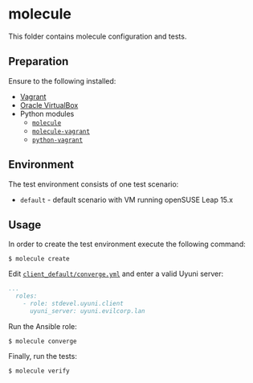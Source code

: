 # molecule

This folder contains molecule configuration and tests.

## Preparation

Ensure to the following installed:

- [Vagrant](https://vagrantup.com)
- [Oracle VirtualBox](https://virtualbox.org)
- Python modules
  - [`molecule`](https://pypi.org/project/molecule/)
  - [`molecule-vagrant`](https://pypi.org/project/molecule-vagrant/)
  - [`python-vagrant`](https://pypi.org/project/python-vagrant/)

## Environment

The test environment consists of one test scenario:

- `default` - default scenario with VM running openSUSE Leap 15.x

## Usage

In order to create the test environment execute the following command:

```shell
$ molecule create
```

Edit [`client_default/converge.yml`](default/converge.yml) and enter a valid Uyuni server:

```yaml
...
  roles:
    - role: stdevel.uyuni.client
      uyuni_server: uyuni.evilcorp.lan
```

Run the Ansible role:

```shell
$ molecule converge
```

Finally, run the tests:

```shell
$ molecule verify
```
